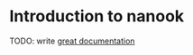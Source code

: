 # Introduction to nanook

TODO: write [great documentation](http://jacobian.org/writing/what-to-write/)
